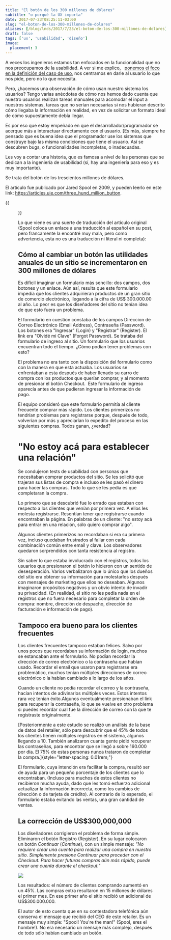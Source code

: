```yaml
---
title: "El botón de los 300 millones de dólares"
subtitle: "o porqué la UX importa"
date: 2017-07-23T08:25:11-03:00
slug: "el-boton-de-los-300-millones-de-dolares"
aliases: [/blog/lnds/2017/7/23/el-boton-de-los-300-millones-de-dolares]
draft: false
tags: ['ux', 'usabilidad', 'diseño']
image:
  placement: 3
---
```

A veces los ingenieros estamos tan enfocados en la funcionalidad que no
nos preocupamos de la usabilidad. A ver si me explico,  
[ponemos el foco en la definición del caso de uso](/blog/lnds/2013/03/23/expectativas), nos centramos
en darle al usuario lo que nos pide, pero no lo que necesita.

Pero, ¿hacemos una observación de cómo usan nuestro sistema los
usuarios? Tengo varias anécdotas de cómo nos hemos dado cuenta que
nuestro usuarios realizan tareas manuales para acomodar el input a
nuestros sistemas, tareas que no serían necesarias si nos hubieran
descrito cómo llegaba la información en realidad, en vez de solicitar un
formato ideal de cómo supuestamente debía llegar. 

Es por eso que estoy empeñado en que el desarrollador/programador se
acerque más a interactuar directamente con el usuario. [Es más, siempre
he pensado que es buena idea que el programador use los sistemas que
construye bajo las misma condiciones que tiene el usuario. Así se
descubren bugs, o funcionalidades incompletas, o
inadecuadas.

Les voy a contar una historia, que es famosa a nivel de las personas que
se dedican a la ingeniería de usabilidad (sí, hay una ingeniería para
eso y es muy importante). 

Se trata del botón de los trescientos millones de dólares.

El artículo fue publicado por Jared Spool en 2009, y pueden leerlo en
este link: <https://articles.uie.com/three_hund_million_button>.

{{<figure caption="Jared Spool" src="https://d2dspjyoh5c79p.cloudfront.net/58d1e4ab-6fba-11e7-976c-0d1ee2977bbe-aa9f18b7">}}

Lo que viene es una suerte de traducción del artículo original (Spool
coloca un enlace a una traducción al español en su post, pero
francamente la encontré muy mala, pero como advertencia, esta no es una
traducción ni literal ni completa):

## Cómo al cambiar un botón las utilidades anuales de un sitio se incrementaron en 300 millones de dólares

Es difícil imaginar un formulario más sencillo: dos campos, dos botones
y un enlace. Aún así, resulta que este formulario impedía que los
clientes adquirieran productos de un gran sitio de comercio electrónico,
llegando a la cifra de US\$ 300.000.00 al año. Lo peor es que los
diseñadores del sitio no tenían idea de que esto fuera un problema.

El formulario en cuestion constaba de los campos Direccion de Correo
Electrónico (Email Address), Contraseña (Password). Los botones era
"Ingresar" (Login) y "Registrar" (Register). El link era "Olvidé mi
Clave" (Forgot Password). Se trataba del formulario de ingreso al
sitio. Un formulario que los usuarios encuentran todo el tiempo. ¿Cómo
podían tener problemas con esto?

El problema no era tanto con la disposición del formulario como con la
manera en que esta actuaba. Los usuarios se enfrentaban a esta después
de haber llenado su carro de compra con los productos que querían
comprar, y al momento de presionar el botón Checkout.  Este formulario
de ingreso aparecía antes de que pudieran ingresar la información de
pago.

El equipo consideró que este formulario permitía al cliente frecuente
comprar más rápido. Los clientes primerizos no tendrían problemas para
registrarse porque, después de todo, volverían por más y apreciarían lo
expedito del proceso en las siguientes compras. Todos ganan,
¿verdad?

# "No estoy acá para establecer una relación"

Se condujeron tests de usabilidad con personas que necesitaban comprar
productos del sitio. Se les solicitó que trajeran sus listas de compra e
incluso se les pasó el dinero para hacer las compras. Todo lo que se les
pedía es que completaran la compra.

Lo primero que se descubrió fue lo errado que estaban con respecto a los
clientes que venían por primera vez. A ellos les molesta registrarse.
Resentían tener que registrarse cuando encontraban la página. En
palabras de un cliente: "no estoy acá para entrar en una relación, sólo
quiero comprar algo".

Algunos clientes primerizos no recordaban si era su primera vez, incluso
quedaban frustrados al fallar con cada combinación común entre email y
clave. Los observadores quedaron sorprendidos con tanta resistencia al
registro.

Sin saber lo que estaba involucrado con el registros, todos los
usuarios que presionaron el botón lo hicieron con un sentido de
desesperación. Varios verbalizaron que lo único que los dueños del sitio
era obtener su información para molestarlos después con mensajes de
marketing que ellos no deseaban. Algunos imaginaron propósitos negativos
y un obvio intento de invadir su privacidad. (En realidad, el sitio no
les pedía nada en el registros que no fuera necesario para completar la
orden de compra: nombre, dirección de despacho, dirección de facturación
e información de pago).

## Tampoco era bueno para los clientes frecuentes

Los clientes frecuentes tampoco estaban felices. Salvo por unos pocos
que recordaban su información de login, muchos se estancaban ante el
formulario. No podían recordar la dirección de correo electrónico o la
contraseña que habían usado. Recordar el email que usaron para
registrarse era problemático, muchos tenían múltiples direcciones de
correo electrónico o la habían cambiado a lo largo de los años.

Cuando un cliente no podía recordar el correo y la contraseña, hacían
intentos de adivinarlos múltiples veces. Estos intentos rara vez tenían
éxito.Algunos eventualmente presionaban el link para recuperar la
contraseña, lo que se vuelve en otro problema si puedes recordar cual
fue la dirección de correo con la que te registraste originalmente.

[Posteriormente a este estudio se realizó un análisis de la base de
datos del retailer, sólo para descubrir que el 45% de todos los clientes
tienen múltiples registros en el sistema, algunos llegando a 10. También
analizaron cuanta gente pidió recuperar las contraseñas, para encontrar
que se llegó a sobre 160.000 por día. El 75% de estas personas nunca
trataron de completar la compra.]{style="letter-spacing: 0.01rem;"}

El formulario, cuya intención era facilitar la compra, resultó ser de
ayuda para un pequeño porcentaje de los clientes que lo encontraban.
(Incluso para muchos de estos clientes no recibieron mucha ayuda, dado
que les tomó esfuerzo adicional actualizar la información incorrecta,
como los cambios de dirección o de tarjeta de crédito). Al contrario de
lo esperado, el formulario estaba evitando las ventas, una gran cantidad
de ventas.

## La corrección de US\$300,000,000

Los diseñadores corrigieron el problema de forma simple. Eliminaron el
botón Registro (Register). En su lugar colocaron un botón *Continuar*
(*Continue*), con un simple mensaje: *"No requiere crear una cuenta
para realizar una compra en nuestro sitio. Simplemente presione
Continuar para proceder con el Checkout. Para hacer futuras compras aún
más rápido, puede crear una cuenta durante el checkout."*

![](https://d2dspjyoh5c79p.cloudfront.net/9f6fe56c-6fba-11e7-976c-0d1ee2977bbe-aa9f18b7)

Los resultados: el número de clientes comprando aumentó en un 45%. Las
compras extra resultaron en 15 millones de dólares el primer mes. En ese
primer año el sitio recibió un adicional de US\$300.000.000.

El autor de esto cuenta que en su contestadora telefónica aún conserva
el mensaje que recibió del CEO de este retailer. Es un mensaje muy
simple: "Spool! You\'re the man!" (Spool, eres el hombre!). No era
necesario un mensaje más complejo, después de todo sólo habían cambiado
un botón.
